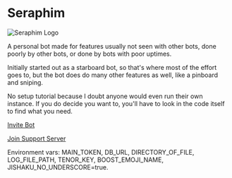 # Seraphim

![Seraphim Logo](https://cdn.discordapp.com/avatars/700857077672706120/3436b2471afc77f3fdf6579ddd32deec.png?size=256)

A personal bot made for features usually not seen with other bots, done poorly by other bots, or done by bots with poor uptimes.

Initially started out as a starboard bot, so that's where most of the effort goes to, but the bot does do many other features as well, like a pinboard and sniping.

No setup tutorial because I doubt anyone would even run their own instance. If you do decide you want to, you'll have to look in the code itself to find what you need.

[Invite Bot](https://discord.com/api/oauth2/authorize?client_id=700857077672706120&permissions=8&scope=bot%20applications.commands)

[Join Support Server](https://discord.gg/NSdetwGjpK)

Environment vars: MAIN_TOKEN, DB_URL, DIRECTORY_OF_FILE, LOG_FILE_PATH, TENOR_KEY, BOOST_EMOJI_NAME, JISHAKU_NO_UNDERSCORE=true.
